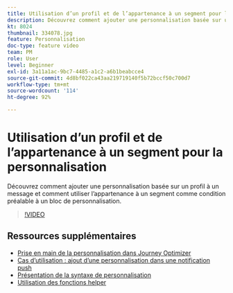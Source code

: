 ```yaml
---
title: Utilisation d’un profil et de l’appartenance à un segment pour la personnalisation
description: Découvrez comment ajouter une personnalisation basée sur un profil à un message et comment utiliser l’appartenance à un segment comme condition préalable à un bloc de personnalisation.
kt: 8024
thumbnail: 334078.jpg
feature: Personnalisation
doc-type: feature video
team: PM
role: User
level: Beginner
exl-id: 3a11a1ac-9bc7-4485-a1c2-a6b1beabcce4
source-git-commit: 4d8bf022ca43aa219719140f5b72bccf50c700d7
workflow-type: tm+mt
source-wordcount: '114'
ht-degree: 92%

---
```


# Utilisation d’un profil et de l’appartenance à un segment pour la personnalisation

Découvrez comment ajouter une personnalisation basée sur un profil à un message et comment utiliser l’appartenance à un segment comme condition préalable à un bloc de personnalisation.

>[!VIDEO](https://video.tv.adobe.com/v/334078?quality=12)

## Ressources supplémentaires

* [Prise en main de la personnalisation dans Journey Optimizer](https://experienceleague.adobe.com/docs/journey-optimizer/using/personalization/personalize.html?lang=fr)
* [Cas d’utilisation : ajout d’une personnalisation dans une notification push](https://experienceleague.adobe.com/docs/journey-optimizer/using/personalization/personalization-use-cases/personalization-use-case.html)
* [Présentation de la syntaxe de personnalisation](https://experienceleague.adobe.com/docs/journey-optimizer/using/personalization/personalization-syntax.html?lang=fr)
* [Utilisation des fonctions helper](https://experienceleague.adobe.com/docs/journey-optimizer/using/personalization/functions/functions.html?lang=fr)
